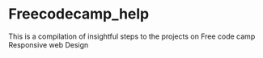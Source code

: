 # Freecodecamp_help
This is a compilation of insightful steps to the projects on Free code camp Responsive web Design
